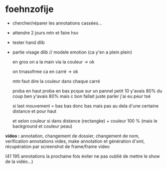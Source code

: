 # foehnzofije

- chercher/réparer les annotations cassées...

- attendre 2 jours mtn et faire hsv

- tester hand dlib

- partie visage dlib // modele emotion (ca y'en a plein plein)

  en gros on a la main via la couleur -> ok
  
  on trnasofrme ca en carré -> ok
  
  mtn faut dire la couleur dans chaque carré
  
  proba en haut proba en bas pcque sur un pannel petit 10 y'avais 80% du coup ben y'avais 80% mais c bon fallait juste parler j'ai eu peur tsé
  
  si last mouvement = bas bas donc bas mais pas au dela d'une certaine distance et pour haut
  
  et selon couleur si dans distance (rectangke) + couleur 100 % (mais le background et couleur peau) 




<strong>video :</strong> annotation, changement de dossier, changement de nom, verification annotations vides, make annotation et génération d'xml, récupération par screenshot de frame/frame video 

(41 195 annotations la prochaine fois éviter ne pas oublié de mettre le show de la vidéo...)
